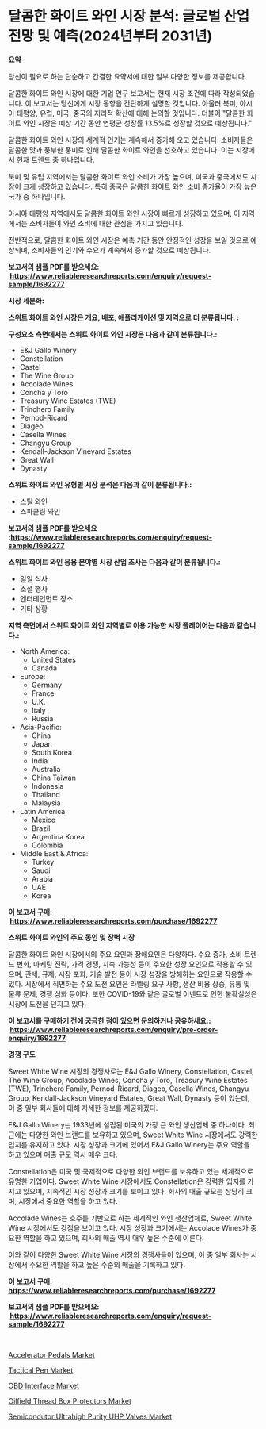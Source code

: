 <p><h1>달콤한 화이트 와인 시장 분석: 글로벌 산업 전망 및 예측(2024년부터 2031년)</h1></p><p><strong>요약</strong></p>
<p><p>당신이 필요로 하는 단순하고 간결한 요약서에 대한 일부 다양한 정보를 제공합니다. </p><p>달콤한 화이트 와인 시장에 대한 기업 연구 보고서는 현재 시장 조건에 따라 작성되었습니다. 이 보고서는 당신에게 시장 동향을 간단하게 설명할 것입니다. 아울러 북미, 아시아 태평양, 유럽, 미국, 중국의 지리적 확산에 대해 논의할 것입니다. 더불어 "달콤한 화이트 와인 시장은 예상 기간 동안 연평균 성장률 13.5%로 성장할 것으로 예상됩니다." </p><p>달콤한 화이트 와인 시장의 세계적 인기는 계속해서 증가해 오고 있습니다. 소비자들은 달콤한 맛과 풍부한 풍미로 인해 달콤한 화이트 와인을 선호하고 있습니다. 이는 시장에서 현재 트렌드 중 하나입니다. </p><p>북미 및 유럽 지역에서는 달콤한 화이트 와인 소비가 가장 높으며, 미국과 중국에서도 시장이 크게 성장하고 있습니다. 특히 중국은 달콤한 화이트 와인 소비 증가율이 가장 높은 국가 중 하나입니다. </p><p>아시아 태평양 지역에서도 달콤한 화이트 와인 시장이 빠르게 성장하고 있으며, 이 지역에서는 소비자들이 와인 소비에 대한 관심을 가지고 있습니다. </p><p>전반적으로, 달콤한 화이트 와인 시장은 예측 기간 동안 안정적인 성장을 보일 것으로 예상되며, 소비자들의 인기와 수요가 계속해서 증가할 것으로 예상됩니다.</p></p>
<p><strong>보고서의 샘플 PDF를 받으세요: &nbsp;<a href="https://www.reliableresearchreports.com/enquiry/request-sample/1692277">https://www.reliableresearchreports.com/enquiry/request-sample/1692277</a></strong></p>
<p><strong>시장 세분화:</strong></p>
<p><strong> 스위트 화이트 와인 시장은 개요, 배포, 애플리케이션 및 지역으로 더 분류됩니다. :</strong></p>
<p><strong>구성요소 측면에서는 스위트 화이트 와인 시장은 다음과 같이 분류됩니다.:</strong></p>
<p><ul><li>E&J Gallo Winery</li><li>Constellation</li><li>Castel</li><li>The Wine Group</li><li>Accolade Wines</li><li>Concha y Toro</li><li>Treasury Wine Estates (TWE)</li><li>Trinchero Family</li><li>Pernod-Ricard</li><li>Diageo</li><li>Casella Wines</li><li>Changyu Group</li><li>Kendall-Jackson Vineyard Estates</li><li>Great Wall</li><li>Dynasty</li></ul></p>
<p><strong> 스위트 화이트 와인 유형별 시장 분석은 다음과 같이 분류됩니다.:</strong></p>
<p><ul><li>스틸 와인</li><li>스파클링 와인</li></ul></p>
<p><strong>보고서의 샘플 PDF를 받으세요 :<a href="https://www.reliableresearchreports.com/enquiry/request-sample/1692277">https://www.reliableresearchreports.com/enquiry/request-sample/1692277</a></strong></p>
<p><strong> 스위트 화이트 와인 응용 분야별 시장 산업 조사는 다음과 같이 분류됩니다.:</strong></p>
<p><ul><li>일일 식사</li><li>소셜 행사</li><li>엔터테인먼트 장소</li><li>기타 상황</li></ul></p>
<p><strong>지역 측면에서 스위트 화이트 와인 지역별로 이용 가능한 시장 플레이어는 다음과 같습니다.:</strong></p>
<p><ul>
    <li>
        North America:
        <ul>
            <li>United States</li>
            <li>Canada</li>
        </ul>
    </li>
    <li>
        Europe:
        <ul>
            <li>Germany</li>
            <li>France</li>
            <li>U.K.</li>
            <li>Italy</li>
            <li>Russia</li>
        </ul>
    </li>
    <li>
        Asia-Pacific:
        <ul>
            <li>China</li>
            <li>Japan</li>
            <li>South Korea</li>
            <li>India</li>
            <li>Australia</li>
            <li>China Taiwan</li>
            <li>Indonesia</li>
            <li>Thailand</li>
            <li>Malaysia</li>
        </ul>
    </li>
    <li>
        Latin America:
        <ul>
            <li>Mexico</li>
            <li>Brazil</li>
            <li>Argentina Korea</li>
            <li>Colombia</li>
        </ul>
    </li>
    <li>
        Middle East & Africa:
        <ul>
            <li>Turkey</li>
            <li>Saudi</li>
            <li>Arabia</li>
            <li>UAE</li>
            <li>Korea</li>
        </ul>
    </li>
    </ul></p>
<p><strong>이 보고서 구매: &nbsp;<a href="https://www.reliableresearchreports.com/purchase/1692277">https://www.reliableresearchreports.com/purchase/1692277</a></strong></p>
<p><strong>스위트 화이트 와인의 주요 동인 및 장벽 시장</strong></p>
<p><p>달콤한 화이트 와인 시장에서의 주요 요인과 장애요인은 다양하다. 수요 증가, 소비 트렌드 변화, 마케팅 전략, 가격 경쟁, 지속 가능성 등이 주요한 성장 요인으로 작용할 수 있으며, 관세, 규제, 시장 포화, 기술 발전 등이 시장 성장을 방해하는 요인으로 작용할 수 있다. 시장에서 직면하는 주요 도전 요인은 라벨링 요구 사항, 생산 비용 상승, 유통 및 물류 문제, 경쟁 심화 등이다. 또한 COVID-19와 같은 글로벌 이벤트로 인한 불확실성은 시장에 도전을 던지고 있다.</p></p>
<p><strong>이 보고서를 구매하기 전에 궁금한 점이 있으면 문의하거나 공유하세요.: &nbsp;<a href="https://www.reliableresearchreports.com/enquiry/pre-order-enquiry/1692277">https://www.reliableresearchreports.com/enquiry/pre-order-enquiry/1692277</a></strong></p>
<p><strong>경쟁 구도</strong></p>
<p><p>Sweet White Wine 시장의 경쟁사로는 E&J Gallo Winery, Constellation, Castel, The Wine Group, Accolade Wines, Concha y Toro, Treasury Wine Estates (TWE), Trinchero Family, Pernod-Ricard, Diageo, Casella Wines, Changyu Group, Kendall-Jackson Vineyard Estates, Great Wall, Dynasty 등이 있는데, 이 중 일부 회사들에 대해 자세한 정보를 제공하겠다.</p><p>E&J Gallo Winery는 1933년에 설립된 미국의 가장 큰 와인 생산업체 중 하나이다. 최근에는 다양한 와인 브랜드를 보유하고 있으며, Sweet White Wine 시장에서도 강력한 입지를 유지하고 있다. 시장 성장과 크기에 있어서 E&J Gallo Winery는 주요 역할을 하고 있으며 매출 규모 역시 매우 크다.</p><p>Constellation은 미국 및 국제적으로 다양한 와인 브랜드를 보유하고 있는 세계적으로 유명한 기업이다. Sweet White Wine 시장에서도 Constellation은 강력한 입지를 가지고 있으며, 지속적인 시장 성장과 크기를 보이고 있다. 회사의 매출 규모는 상당히 크며, 시장에서 중요한 역할을 하고 있다.</p><p>Accolade Wines는 호주를 기반으로 하는 세계적인 와인 생산업체로, Sweet White Wine 시장에서도 강점을 보이고 있다. 시장 성장과 크기에서는 Accolade Wines가 중요한 역할을 하고 있으며, 회사의 매출 역시 매우 높은 수준에 이른다.</p><p>이와 같이 다양한 Sweet White Wine 시장의 경쟁사들이 있으며, 이 중 일부 회사는 시장에서 주요한 역할을 하고 높은 수준의 매출을 기록하고 있다.</p></p>
<p><strong>이 보고서 구매: &nbsp; <a href="https://www.reliableresearchreports.com/purchase/1692277">https://www.reliableresearchreports.com/purchase/1692277</a></strong></p>
<p><strong>보고서의 샘플 PDF를 받으세요: &nbsp;<a href="https://www.reliableresearchreports.com/enquiry/request-sample/1692277">https://www.reliableresearchreports.com/enquiry/request-sample/1692277</a></strong><strong></strong></p>
<p>&nbsp;</p>
<p><p><a href="https://artistic-helicopter-ca9.notion.site/Accelerator-Pedals-Market-Size-Market-Share-and-Global-Market-Analysis-Report-2024-2031-b049bd38a7984fcdaf8c5463e9a6a447">Accelerator Pedals Market</a></p><p><a href="https://view.publitas.com/reportprime-1/tactical-pen-market-size-share-trends-analysis-report-by-application-regional-outlook-competitive-strategies-and-segment-forecasts-2024-2031/">Tactical Pen Market</a></p><p><a href="https://picayune-night-cbd.notion.site/OBD-Interface-Market-Research-Report-Provides-thorough-Industry-Overview-which-offers-an-In-Depth-A-f049c880ddfb4f05a8d44c6d378f9f4a">OBD Interface Market</a></p><p><a href="https://issuu.com/reportprime-2/docs/oilfield-thread-box-protectors-market-size-2030.pp">Oilfield Thread Box Protectors Market</a></p><p><a href="https://github.com/Chiragrp22/Market-Research-Report-List-3/blob/main/semicondutor-ultrahigh-purity-uhp-valves-market.md">Semicondutor Ultrahigh Purity UHP Valves Market</a></p></p>